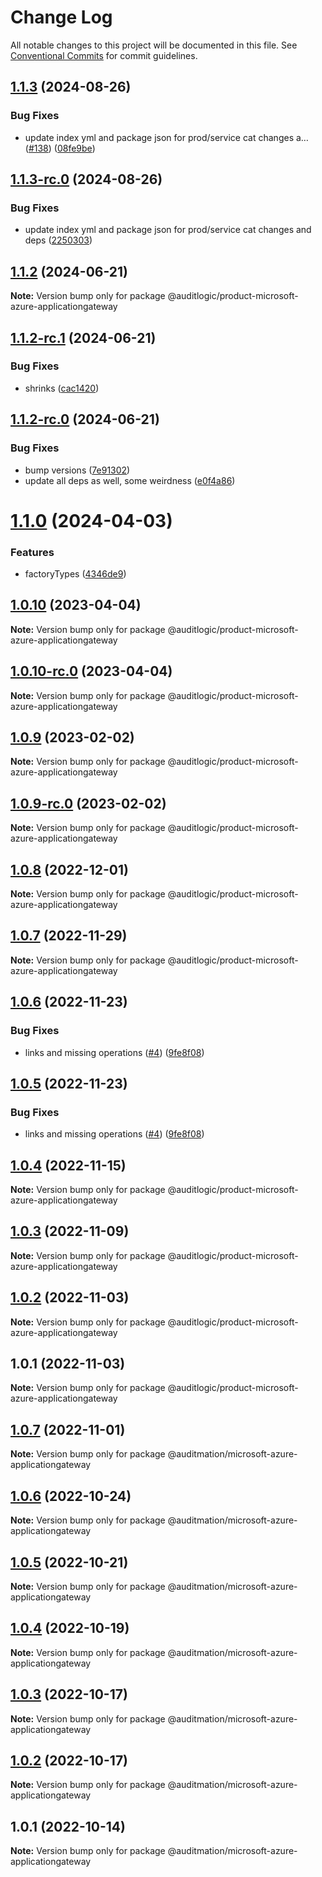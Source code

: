 # Change Log

All notable changes to this project will be documented in this file.
See [Conventional Commits](https://conventionalcommits.org) for commit guidelines.

## [1.1.3](https://github.com/auditlogic/product/compare/@auditlogic/product-microsoft-azure-applicationgateway@1.1.2...@auditlogic/product-microsoft-azure-applicationgateway@1.1.3) (2024-08-26)


### Bug Fixes

* update index yml and package json for prod/service cat changes a… ([#138](https://github.com/auditlogic/product/issues/138)) ([08fe9be](https://github.com/auditlogic/product/commit/08fe9beb1c8457462a19bc69caa02e6212d97e1a))





## [1.1.3-rc.0](https://github.com/auditlogic/product/compare/@auditlogic/product-microsoft-azure-applicationgateway@1.1.2...@auditlogic/product-microsoft-azure-applicationgateway@1.1.3-rc.0) (2024-08-26)


### Bug Fixes

* update index yml and package json for prod/service cat changes and deps ([2250303](https://github.com/auditlogic/product/commit/225030363a363608240135b7ebed386b28f01e4b))





## [1.1.2](https://github.com/auditlogic/product/compare/@auditlogic/product-microsoft-azure-applicationgateway@1.1.2-rc.1...@auditlogic/product-microsoft-azure-applicationgateway@1.1.2) (2024-06-21)

**Note:** Version bump only for package @auditlogic/product-microsoft-azure-applicationgateway





## [1.1.2-rc.1](https://github.com/auditlogic/product/compare/@auditlogic/product-microsoft-azure-applicationgateway@1.1.2-rc.0...@auditlogic/product-microsoft-azure-applicationgateway@1.1.2-rc.1) (2024-06-21)


### Bug Fixes

* shrinks ([cac1420](https://github.com/auditlogic/product/commit/cac14200fefcd8183ab69fe89a47bd3f70f563e9))





## [1.1.2-rc.0](https://github.com/auditlogic/product/compare/@auditlogic/product-microsoft-azure-applicationgateway@1.1.0...@auditlogic/product-microsoft-azure-applicationgateway@1.1.2-rc.0) (2024-06-21)


### Bug Fixes

* bump versions ([7e91302](https://github.com/auditlogic/product/commit/7e913023b8b312150ed7762c32fbbe616be71de5))
* update all deps as well, some weirdness ([e0f4a86](https://github.com/auditlogic/product/commit/e0f4a864714e2d3de6bbf3da014d5312fe53be2f))





# [1.1.0](https://github.com/auditlogic/product/compare/@auditlogic/product-microsoft-azure-applicationgateway@1.0.10...@auditlogic/product-microsoft-azure-applicationgateway@1.1.0) (2024-04-03)


### Features

* factoryTypes ([4346de9](https://github.com/auditlogic/product/commit/4346de92693aee892fccf725338ffc7b80ab182b))





## [1.0.10](https://github.com/auditlogic/product/compare/@auditlogic/product-microsoft-azure-applicationgateway@1.0.9...@auditlogic/product-microsoft-azure-applicationgateway@1.0.10) (2023-04-04)

**Note:** Version bump only for package @auditlogic/product-microsoft-azure-applicationgateway





## [1.0.10-rc.0](https://github.com/auditlogic/product/compare/@auditlogic/product-microsoft-azure-applicationgateway@1.0.9...@auditlogic/product-microsoft-azure-applicationgateway@1.0.10-rc.0) (2023-04-04)

**Note:** Version bump only for package @auditlogic/product-microsoft-azure-applicationgateway





## [1.0.9](https://github.com/auditlogic/product/compare/@auditlogic/product-microsoft-azure-applicationgateway@1.0.8...@auditlogic/product-microsoft-azure-applicationgateway@1.0.9) (2023-02-02)

**Note:** Version bump only for package @auditlogic/product-microsoft-azure-applicationgateway





## [1.0.9-rc.0](https://github.com/auditlogic/product/compare/@auditlogic/product-microsoft-azure-applicationgateway@1.0.8...@auditlogic/product-microsoft-azure-applicationgateway@1.0.9-rc.0) (2023-02-02)

**Note:** Version bump only for package @auditlogic/product-microsoft-azure-applicationgateway





## [1.0.8](https://github.com/auditlogic/product/compare/@auditlogic/product-microsoft-azure-applicationgateway@1.0.7...@auditlogic/product-microsoft-azure-applicationgateway@1.0.8) (2022-12-01)

**Note:** Version bump only for package @auditlogic/product-microsoft-azure-applicationgateway





## [1.0.7](https://github.com/auditlogic/product/compare/@auditlogic/product-microsoft-azure-applicationgateway@1.0.6...@auditlogic/product-microsoft-azure-applicationgateway@1.0.7) (2022-11-29)

**Note:** Version bump only for package @auditlogic/product-microsoft-azure-applicationgateway





## [1.0.6](https://github.com/auditlogic/product/compare/@auditlogic/product-microsoft-azure-applicationgateway@1.0.4...@auditlogic/product-microsoft-azure-applicationgateway@1.0.6) (2022-11-23)


### Bug Fixes

* links and missing operations ([#4](https://github.com/auditlogic/product/issues/4)) ([9fe8f08](https://github.com/auditlogic/product/commit/9fe8f08fe7c57fdb79f991ac35bd6ac2e7dcad38))





## [1.0.5](https://github.com/auditlogic/product/compare/@auditlogic/product-microsoft-azure-applicationgateway@1.0.4...@auditlogic/product-microsoft-azure-applicationgateway@1.0.5) (2022-11-23)


### Bug Fixes

* links and missing operations ([#4](https://github.com/auditlogic/product/issues/4)) ([9fe8f08](https://github.com/auditlogic/product/commit/9fe8f08fe7c57fdb79f991ac35bd6ac2e7dcad38))





## [1.0.4](https://github.com/auditlogic/product/compare/@auditlogic/product-microsoft-azure-applicationgateway@1.0.3...@auditlogic/product-microsoft-azure-applicationgateway@1.0.4) (2022-11-15)

**Note:** Version bump only for package @auditlogic/product-microsoft-azure-applicationgateway





## [1.0.3](https://github.com/auditlogic/product/compare/@auditlogic/product-microsoft-azure-applicationgateway@1.0.2...@auditlogic/product-microsoft-azure-applicationgateway@1.0.3) (2022-11-09)

**Note:** Version bump only for package @auditlogic/product-microsoft-azure-applicationgateway





## [1.0.2](https://github.com/auditlogic/product/compare/@auditlogic/product-microsoft-azure-applicationgateway@1.0.1...@auditlogic/product-microsoft-azure-applicationgateway@1.0.2) (2022-11-03)

**Note:** Version bump only for package @auditlogic/product-microsoft-azure-applicationgateway





## 1.0.1 (2022-11-03)

**Note:** Version bump only for package @auditlogic/product-microsoft-azure-applicationgateway





## [1.0.7](https://github.com/auditmation/store-content/compare/@auditmation/microsoft-azure-applicationgateway@1.0.6...@auditmation/microsoft-azure-applicationgateway@1.0.7) (2022-11-01)

**Note:** Version bump only for package @auditmation/microsoft-azure-applicationgateway





## [1.0.6](https://github.com/auditmation/store-content/compare/@auditmation/microsoft-azure-applicationgateway@1.0.5...@auditmation/microsoft-azure-applicationgateway@1.0.6) (2022-10-24)

**Note:** Version bump only for package @auditmation/microsoft-azure-applicationgateway





## [1.0.5](https://github.com/auditmation/store-content/compare/@auditmation/microsoft-azure-applicationgateway@1.0.4...@auditmation/microsoft-azure-applicationgateway@1.0.5) (2022-10-21)

**Note:** Version bump only for package @auditmation/microsoft-azure-applicationgateway





## [1.0.4](https://github.com/auditmation/store-content/compare/@auditmation/microsoft-azure-applicationgateway@1.0.3...@auditmation/microsoft-azure-applicationgateway@1.0.4) (2022-10-19)

**Note:** Version bump only for package @auditmation/microsoft-azure-applicationgateway





## [1.0.3](https://github.com/auditmation/store-content/compare/@auditmation/microsoft-azure-applicationgateway@1.0.2...@auditmation/microsoft-azure-applicationgateway@1.0.3) (2022-10-17)

**Note:** Version bump only for package @auditmation/microsoft-azure-applicationgateway





## [1.0.2](https://github.com/auditmation/store-content/compare/@auditmation/microsoft-azure-applicationgateway@1.0.1...@auditmation/microsoft-azure-applicationgateway@1.0.2) (2022-10-17)

**Note:** Version bump only for package @auditmation/microsoft-azure-applicationgateway





## 1.0.1 (2022-10-14)

**Note:** Version bump only for package @auditmation/microsoft-azure-applicationgateway
